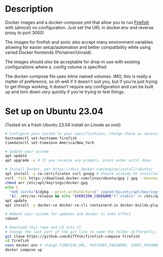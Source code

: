 # Description
Docker images and a docker-compose.yml that allow you to run [Firefish](https://joinfirefish.org/) with (almost) no configuration.  Just set the URL in docker.env and reverse proxy to port 3000!

The images for firefish and sonic also accept many environment variables allowing for easier setup/automation and better compatibility while using varied Docker frontends (Portainer/Unraid).

The images should *also* be acceptable for drop-in use with existing configurations where a .config volume is specified.

The docker-compose file uses inline named volumes.  IMO, this is really a matter of preference, so oh well if it doesn't suit you, but if you're just trying to get things working, it doesn't require any configuration and can be built up and torn down very quickly if you're trying to test things.

# Set up on Ubuntu 23.04
(Tested on a fresh Ubuntu 23.04 install on Linode as root)
```bash
# Configure your system to your specifications, change these as necessary
hostnamectl set-hostname firefish
timedatectl set-timezone America/New_York

# Update your system
apt update
apt upgrade -y # If you receive any prompts, press enter until done.

# Install Docker, per https://docs.docker.com/engine/install/ubuntu/
apt install -y ca-certificates curl gnupg # Should already be installed on Linode
curl -fsSL https://download.docker.com/linux/ubuntu/gpg | gpg --dearmor -o /etc/apt/keyrings/docker.gpg
chmod a+r /etc/apt/keyrings/docker.gpg
echo \
  "deb [arch="$(dpkg --print-architecture)" signed-by=/etc/apt/keyrings/docker.gpg] https://download.docker.com/linux/ubuntu \
  "$(. /etc/os-release && echo "$VERSION_CODENAME")" stable" >> /etc/apt/sources.list.d/docker.list
apt update
apt install -y docker-ce docker-ce-cli containerd.io docker-buildx-plugin docker-compose-plugin # May also prompt, just push enter

# Reboot your system for updates and docker to take effect
reboot

# Download this repo and cd into it
# Change the last part of the git line to name the folder differently, useful if you want to run multiple instances
git clone https://github.com/KiTTYsh/firefish-compose firefish
cd firefish
nano docker.env # change FIREFISH_URL, POSTGRES_PASSWORD, SONIC_PASSWORD
docker compose up
```
